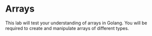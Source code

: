 # Arrays

This lab will test your understanding of arrays in Golang. You will be required to create and manipulate arrays of different types.
